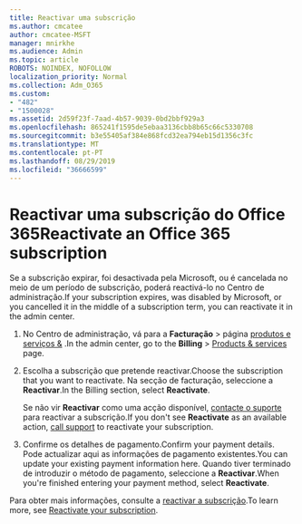 ```yaml
---
title: Reactivar uma subscrição
ms.author: cmcatee
author: cmcatee-MSFT
manager: mnirkhe
ms.audience: Admin
ms.topic: article
ROBOTS: NOINDEX, NOFOLLOW
localization_priority: Normal
ms.collection: Adm_O365
ms.custom:
- "482"
- "1500028"
ms.assetid: 2d59f23f-7aad-4b57-9039-0bd2bbf929a3
ms.openlocfilehash: 865241f1595de5ebaa3136cbb8b65c66c5330708
ms.sourcegitcommit: b3e55405af384e868fcd32ea794eb15d1356c3fc
ms.translationtype: MT
ms.contentlocale: pt-PT
ms.lasthandoff: 08/29/2019
ms.locfileid: "36666599"
---
```

# <a name="reactivate-an-office-365-subscription"></a><span data-ttu-id="8ff5f-102">Reactivar uma subscrição do Office 365</span><span class="sxs-lookup"><span data-stu-id="8ff5f-102">Reactivate an Office 365 subscription</span></span>

<span data-ttu-id="8ff5f-103">Se a subscrição expirar, foi desactivada pela Microsoft, ou é cancelada no meio de um período de subscrição, poderá reactivá-lo no Centro de administração.</span><span class="sxs-lookup"><span data-stu-id="8ff5f-103">If your subscription expires, was disabled by Microsoft, or you cancelled it in the middle of a subscription term, you can reactivate it in the admin center.</span></span>
  
1. <span data-ttu-id="8ff5f-104">No Centro de administração, vá para a **Facturação** \> página [produtos e serviços &](https://go.microsoft.com/fwlink/p/?linkid=842054) .</span><span class="sxs-lookup"><span data-stu-id="8ff5f-104">In the admin center, go to the **Billing** \> [Products & services](https://go.microsoft.com/fwlink/p/?linkid=842054) page.</span></span>

2. <span data-ttu-id="8ff5f-105">Escolha a subscrição que pretende reactivar.</span><span class="sxs-lookup"><span data-stu-id="8ff5f-105">Choose the subscription that you want to reactivate.</span></span> <span data-ttu-id="8ff5f-106">Na secção de facturação, seleccione a **Reactivar**.</span><span class="sxs-lookup"><span data-stu-id="8ff5f-106">In the Billing section, select **Reactivate**.</span></span>

    <span data-ttu-id="8ff5f-107">Se não vir **Reactivar** como uma acção disponível, [contacte o suporte](https://docs.microsoft.com/office365/admin/contact-support-for-business-products?view=o365-worldwide) para reactivar a subscrição.</span><span class="sxs-lookup"><span data-stu-id="8ff5f-107">If you don't see **Reactivate** as an available action, [call support](https://docs.microsoft.com/office365/admin/contact-support-for-business-products?view=o365-worldwide) to reactivate your subscription.</span></span>

3. <span data-ttu-id="8ff5f-108">Confirme os detalhes de pagamento.</span><span class="sxs-lookup"><span data-stu-id="8ff5f-108">Confirm your payment details.</span></span> <span data-ttu-id="8ff5f-109">Pode actualizar aqui as informações de pagamento existentes.</span><span class="sxs-lookup"><span data-stu-id="8ff5f-109">You can update your existing payment information here.</span></span> <span data-ttu-id="8ff5f-110">Quando tiver terminado de introduzir o método de pagamento, seleccione a **Reactivar**.</span><span class="sxs-lookup"><span data-stu-id="8ff5f-110">When you're finished entering your payment method, select **Reactivate**.</span></span>

<span data-ttu-id="8ff5f-111">Para obter mais informações, consulte a [reactivar a subscrição](https://docs.microsoft.com/office365/admin/subscriptions-and-billing/reactivate-your-subscription).</span><span class="sxs-lookup"><span data-stu-id="8ff5f-111">To learn more, see [Reactivate your subscription](https://docs.microsoft.com/office365/admin/subscriptions-and-billing/reactivate-your-subscription).</span></span>